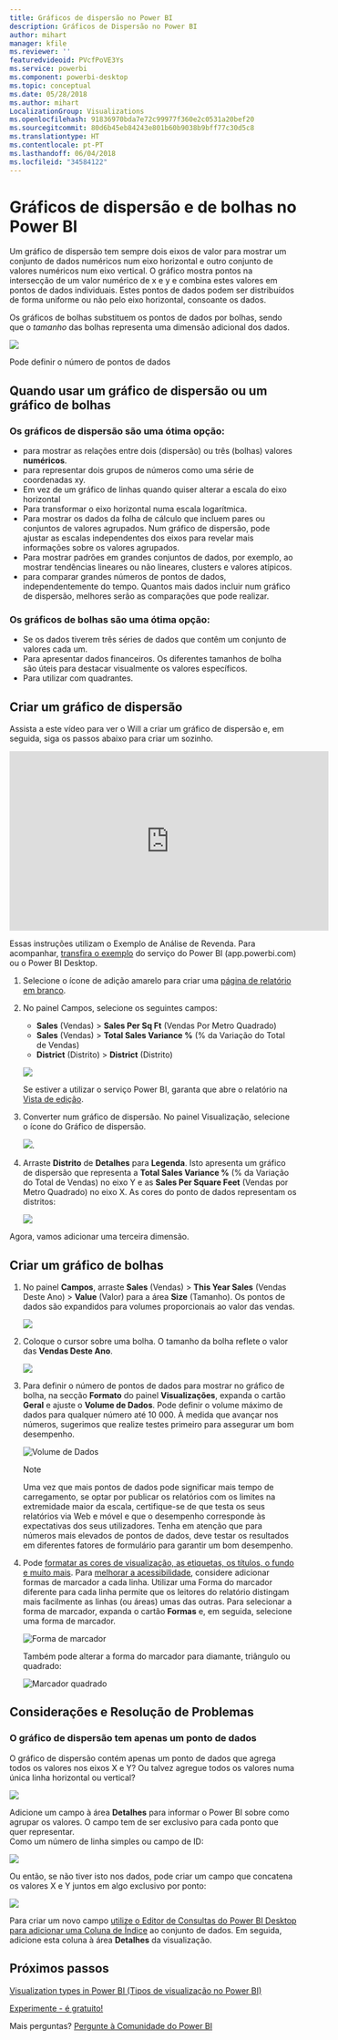 ```yaml
---
title: Gráficos de dispersão no Power BI
description: Gráficos de Dispersão no Power BI
author: mihart
manager: kfile
ms.reviewer: ''
featuredvideoid: PVcfPoVE3Ys
ms.service: powerbi
ms.component: powerbi-desktop
ms.topic: conceptual
ms.date: 05/28/2018
ms.author: mihart
LocalizationGroup: Visualizations
ms.openlocfilehash: 91836970bda7e72c99977f360e2c0531a20bef20
ms.sourcegitcommit: 80d6b45eb84243e801b60b9038b9bff77c30d5c8
ms.translationtype: HT
ms.contentlocale: pt-PT
ms.lasthandoff: 06/04/2018
ms.locfileid: "34584122"
---
```

# <a name="scatter-charts-and-bubble-charts-in-power-bi"></a>Gráficos de dispersão e de bolhas no Power BI
Um gráfico de dispersão tem sempre dois eixos de valor para mostrar um conjunto de dados numéricos num eixo horizontal e outro conjunto de valores numéricos num eixo vertical. O gráfico mostra pontos na intersecção de um valor numérico de x e y e combina estes valores em pontos de dados individuais. Estes pontos de dados podem ser distribuídos de forma uniforme ou não pelo eixo horizontal, consoante os dados.

Os gráficos de bolhas substituem os pontos de dados por bolhas, sendo que o *tamanho* das bolhas representa uma dimensão adicional dos dados.

![](media/power-bi-visualization-scatter/power-bi-bubble-chart.png)

Pode definir o número de pontos de dados  

## <a name="when-to-use-a-scatter-chart-or-bubble-chart"></a>Quando usar um gráfico de dispersão ou um gráfico de bolhas
### <a name="scatter-charts-are-a-great-choice"></a>Os gráficos de dispersão são uma ótima opção:
* para mostrar as relações entre dois (dispersão) ou três (bolhas) valores **numéricos**.
* para representar dois grupos de números como uma série de coordenadas xy.
* Em vez de um gráfico de linhas quando quiser alterar a escala do eixo horizontal    
* Para transformar o eixo horizontal numa escala logarítmica.
* Para mostrar os dados da folha de cálculo que incluem pares ou conjuntos de valores agrupados. Num gráfico de dispersão, pode ajustar as escalas independentes dos eixos para revelar mais informações sobre os valores agrupados.
* Para mostrar padrões em grandes conjuntos de dados, por exemplo, ao mostrar tendências lineares ou não lineares, clusters e valores atípicos.
* para comparar grandes números de pontos de dados, independentemente do tempo.  Quantos mais dados incluir num gráfico de dispersão, melhores serão as comparações que pode realizar.

### <a name="bubble-charts-are-a-great-choice"></a>Os gráficos de bolhas são uma ótima opção:
* Se os dados tiverem três séries de dados que contêm um conjunto de valores cada um.
* Para apresentar dados financeiros.  Os diferentes tamanhos de bolha são úteis para destacar visualmente os valores específicos.
* Para utilizar com quadrantes.

## <a name="create-a-scatter-chart"></a>Criar um gráfico de dispersão
Assista a este vídeo para ver o Will a criar um gráfico de dispersão e, em seguida, siga os passos abaixo para criar um sozinho.

<iframe width="560" height="315" src="https://www.youtube.com/embed/PVcfPoVE3Ys?list=PL1N57mwBHtN0JFoKSR0n-tBkUJHeMP2cP" frameborder="0" allowfullscreen></iframe>


Essas instruções utilizam o Exemplo de Análise de Revenda. Para acompanhar, [transfira o exemplo](sample-datasets.md) do serviço do Power BI (app.powerbi.com) ou o Power BI Desktop.   

1. Selecione o ícone de adição amarelo para criar uma [página de relatório em branco](power-bi-report-add-page.md).
 
2. No painel Campos, selecione os seguintes campos:
   - **Sales** (Vendas)  > **Sales Per Sq Ft** (Vendas Por Metro Quadrado)
   - **Sales** (Vendas)  > **Total Sales Variance %** (% da Variação do Total de Vendas)
   - **District** (Distrito)  > **District** (Distrito)

    ![](media/power-bi-visualization-scatter/power-bi-bar-chart.png)

    Se estiver a utilizar o serviço Power BI, garanta que abre o relatório na [Vista de edição](service-interact-with-a-report-in-editing-view.md).

3. Converter num gráfico de dispersão. No painel Visualização, selecione o ícone do Gráfico de dispersão.

   ![](media/power-bi-visualization-scatter/pbi_scatter_chart_icon.png).

4. Arraste **Distrito** de **Detalhes** para **Legenda**. Isto apresenta um gráfico de dispersão que representa a **Total Sales Variance %** (% da Variação do Total de Vendas) no eixo Y e as **Sales Per Square Feet** (Vendas por Metro Quadrado) no eixo X. As cores do ponto de dados representam os distritos:

    ![](media/power-bi-visualization-scatter/power-bi-scatter.png)

Agora, vamos adicionar uma terceira dimensão.

## <a name="create-a-bubble-chart"></a>Criar um gráfico de bolhas

1. No painel **Campos**, arraste **Sales** (Vendas)  > **This Year Sales** (Vendas Deste Ano)  > **Value** (Valor) para a área **Size** (Tamanho). Os pontos de dados são expandidos para volumes proporcionais ao valor das vendas.
   
   ![](media/power-bi-visualization-scatter/power-bi-bubble.png)

2. Coloque o cursor sobre uma bolha. O tamanho da bolha reflete o valor das **Vendas Deste Ano**.
   
    ![](media/power-bi-visualization-scatter/pbi_scatter_chart_hover.png)

3. Para definir o número de pontos de dados para mostrar no gráfico de bolha, na secção **Formato** do painel **Visualizações**, expanda o cartão **Geral** e ajuste o **Volume de Dados**. Pode definir o volume máximo de dados para qualquer número até 10 000. À medida que avançar nos números, sugerimos que realize testes primeiro para assegurar um bom desempenho. 

    ![Volume de Dados](media/power-bi-visualization-scatter/pbi_scatter_data_volume.png) 

   > [!NOTE]
   > Uma vez que mais pontos de dados pode significar mais tempo de carregamento, se optar por publicar os relatórios com os limites na extremidade maior da escala, certifique-se de que testa os seus relatórios via Web e móvel e que o desempenho corresponde às expectativas dos seus utilizadores. Tenha em atenção que para números mais elevados de pontos de dados, deve testar os resultados em diferentes fatores de formulário para garantir um bom desempenho.

4. Pode [formatar as cores de visualização, as etiquetas, os títulos, o fundo e muito mais](service-getting-started-with-color-formatting-and-axis-properties.md). Para [melhorar a acessibilidade](desktop-accessibility.md), considere adicionar formas de marcador a cada linha. Utilizar uma Forma do marcador diferente para cada linha permite que os leitores do relatório distingam mais facilmente as linhas (ou áreas) umas das outras. Para selecionar a forma de marcador, expanda o cartão **Formas** e, em seguida, selecione uma forma de marcador.

      ![Forma de marcador](media/power-bi-visualization-scatter/pbi_scatter_marker.png)

   Também pode alterar a forma do marcador para diamante, triângulo ou quadrado:

   ![Marcador quadrado](media/power-bi-visualization-scatter/pbi_scatter_chart_hover_square.png)


## <a name="considerations-and-troubleshooting"></a>Considerações e Resolução de Problemas

### <a name="your-scatter-chart-has-only-one-data-point"></a>**O gráfico de dispersão tem apenas um ponto de dados**
O gráfico de dispersão contém apenas um ponto de dados que agrega todos os valores nos eixos X e Y?  Ou talvez agregue todos os valores numa única linha horizontal ou vertical?

![](media/power-bi-visualization-scatter/pbi_scatter_tshoot1.png)

Adicione um campo à área **Detalhes** para informar o Power BI sobre como agrupar os valores. O campo tem de ser exclusivo para cada ponto que quer representar.  
Como um número de linha simples ou campo de ID:

![](media/power-bi-visualization-scatter/pbi_scatter_tshoot.png)

Ou então, se não tiver isto nos dados, pode criar um campo que concatena os valores X e Y juntos em algo exclusivo por ponto:

![](media/power-bi-visualization-scatter/pbi_scatter_tshoot2.png)

Para criar um novo campo [utilize o Editor de Consultas do Power BI Desktop para adicionar uma Coluna de Índice](desktop-add-custom-column.md) ao conjunto de dados.  Em seguida, adicione esta coluna à área **Detalhes** da visualização.

## <a name="next-steps"></a>Próximos passos
 [Visualization types in Power BI (Tipos de visualização no Power BI)](power-bi-visualization-types-for-reports-and-q-and-a.md)

[Experimente - é gratuito!](https://powerbi.com/)  

Mais perguntas? [Pergunte à Comunidade do Power BI](http://community.powerbi.com/)

